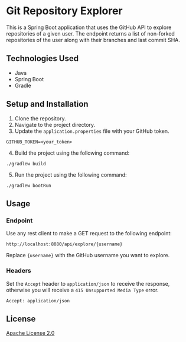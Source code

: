 # Git Repository Explorer

This is a Spring Boot application that uses the GitHub API to explore repositories of a given user. The endpoint returns a list of non-forked
repositories of the user along with their branches and last commit SHA.

## Technologies Used

- Java
- Spring Boot
- Gradle

## Setup and Installation

1. Clone the repository.
2. Navigate to the project directory.
3. Update the `application.properties` file with your GitHub token.
```properties
GITHUB_TOKEN=<your_token>
```
4. Build the project using the following command:
```shell
./gradlew build
```
5. Run the project using the following command:
```shell
./gradlew bootRun
```

## Usage

### Endpoint
Use any rest client to make a GET request to the following endpoint:
```
http://localhost:8080/api/explore/{username}
```
Replace `{username}` with the GitHub username you want to explore.

### Headers

Set the `Accept` header to `application/json` to receive the response, otherwise you will receive a `415 Unsupported Media Type` error.
```
Accept: application/json
```

## License
[Apache License 2.0](LICENSE)
